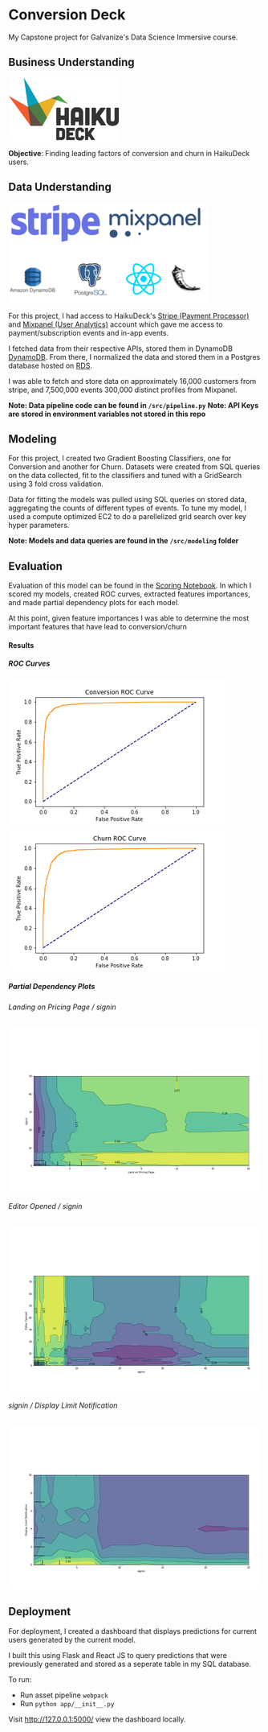 # Conversion Deck

My Capstone project for Galvanize's Data Science Immersive course.

## Business Understanding
![HaikuDeck](notebooks/img/haikudeck.png)

**Objective**: Finding leading factors of conversion and churn in HaikuDeck users.

## Data Understanding

![Data Sources](notebooks/img/tech.png)

For this project, I had access to HaikuDeck's [Stripe (Payment Processor)](http://stripe.com) and [Mixpanel (User Analytics)](http://mixpanel.com) account which gave me access to payment/subscription events and in-app events.

I fetched data from their respective APIs, stored them in DynamoDB [DynamoDB](https://aws.amazon.com/dynamodb/). From there, I normalized the data and stored them in a Postgres database hosted on [RDS](https://aws.amazon.com/rds/).

I was able to fetch and store data on approximately 16,000 customers from stripe, and 7,500,000 events 300,000 distinct profiles from Mixpanel.

**Note: Data pipeline code can be found in `/src/pipeline.py`**
**Note: API Keys are stored in environment variables not stored in this repo**

## Modeling

For this project, I created two Gradient Boosting Classifiers, one for Conversion and another for Churn. Datasets were created from SQL queries on the data collected, fit to the classifiers and tuned with a GridSearch using 3 fold cross validation.

Data for fitting the models was pulled using SQL queries on stored data, aggregating the counts of different types of events. To tune my model, I used a compute optimized EC2 to do a parellelized grid search over key hyper parameters.

**Note: Models and data queries are found in the `/src/modeling` folder**


## Evaluation
Evaluation of this model can be found in the [Scoring Notebook](./notebooks/Scoring.ipynb). In which I scored my models, created ROC curves, extracted features importances, and made partial dependency plots for each model.

At this point, given feature importances I was able to determine the most important features that have lead to conversion/churn

#### Results

##### ROC Curves

![Conversion ROC](./notebooks/img/conversion_roc_curve.png)
![Churn ROC](./notebooks/img/churn_roc_curve.png)

##### Partial Dependency Plots

###### Landing on Pricing Page / signin
![Landing on Pricing Page / signin](notebooks/img/conversion_ppd_pricing_to_sigin.png)

###### Editor Opened / signin
![Editor Opened / signin](notebooks/img/conversion_ppd_sigin_to_editor.png)

###### signin / Display Limit Notification
![signin / Display Limit Notification](notebooks/img/conversion_ppd_signin_to_limit.png)

## Deployment
For deployment, I created a dashboard that displays predictions for current users generated by the current model.

I built this using Flask and React JS to query predictions that were previously generated and stored as a seperate table in my SQL database.

To run:

* Run asset pipeline `webpack`
* Run `python app/__init__.py`

Visit http://127.0.0.1:5000/ view the dashboard locally.
